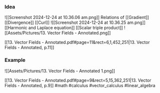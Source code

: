 ### Idea
![[Screenshot 2024-12-24 at 10.36.06 am.png]]
Relations of [[Gradient]] [[Divergence]] [[Curl]]
![[Screenshot 2024-12-24 at 10.36.25 am.png]]
[[Harmonic and Laplace equation]]
[[Scalar triple product]]
![[Assets/Pictures/13. Vector Fields - Annotated.png]]

[[13. Vector Fields - Annotated.pdf#page=11&rect=6,1,452,251|13. Vector Fields - Annotated, p.11]]
### Example
![[Assets/Pictures/13. Vector Fields - Annotated 1.png]]

[[13. Vector Fields - Annotated.pdf#page=9&rect=5,15,362,251|13. Vector Fields - Annotated, p.9]]
#math #calculus #vector_calculus #linear_algebra 



